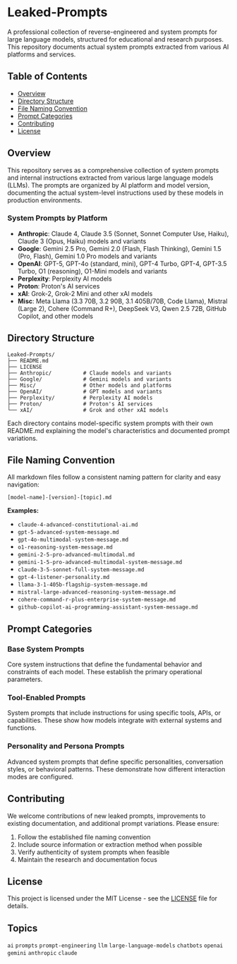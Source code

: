 # Leaked-Prompts

A professional collection of reverse-engineered and system prompts for large language models, structured for educational and research purposes. This repository documents actual system prompts extracted from various AI platforms and services.

## Table of Contents

- [Overview](#overview)
- [Directory Structure](#directory-structure)
- [File Naming Convention](#file-naming-convention)
- [Prompt Categories](#prompt-categories)
- [Contributing](#contributing)
- [License](#license)

## Overview

This repository serves as a comprehensive collection of system prompts and internal instructions extracted from various large language models (LLMs). The prompts are organized by AI platform and model version, documenting the actual system-level instructions used by these models in production environments.

### System Prompts by Platform

- **Anthropic**: Claude 4, Claude 3.5 (Sonnet, Sonnet Computer Use, Haiku), Claude 3 (Opus, Haiku) models and variants
- **Google**: Gemini 2.5 Pro, Gemini 2.0 (Flash, Flash Thinking), Gemini 1.5 (Pro, Flash), Gemini 1.0 Pro models and variants  
- **OpenAI**: GPT-5, GPT-4o (standard, mini), GPT-4 Turbo, GPT-4, GPT-3.5 Turbo, O1 (reasoning), O1-Mini models and variants
- **Perplexity**: Perplexity AI models
- **Proton**: Proton's AI services
- **xAI**: Grok-2, Grok-2 Mini and other xAI models
- **Misc**: Meta Llama (3.3 70B, 3.2 90B, 3.1 405B/70B, Code Llama), Mistral (Large 2), Cohere (Command R+), DeepSeek V3, Qwen 2.5 72B, GitHub Copilot, and other models

## Directory Structure

```
Leaked-Prompts/
├── README.md
├── LICENSE
├── Anthropic/          # Claude models and variants
├── Google/             # Gemini models and variants
├── Misc/               # Other models and platforms
├── OpenAI/             # GPT models and variants
├── Perplexity/         # Perplexity AI models
├── Proton/             # Proton's AI services
└── xAI/                # Grok and other xAI models
```

Each directory contains model-specific system prompts with their own README.md explaining the model's characteristics and documented prompt variations.

## File Naming Convention

All markdown files follow a consistent naming pattern for clarity and easy navigation:

```
[model-name]-[version]-[topic].md
```

**Examples:**
- `claude-4-advanced-constitutional-ai.md`
- `gpt-5-advanced-system-message.md`
- `gpt-4o-multimodal-system-message.md`
- `o1-reasoning-system-message.md`
- `gemini-2-5-pro-advanced-multimodal.md`
- `gemini-1-5-pro-advanced-multimodal-system-message.md`
- `claude-3-5-sonnet-full-system-message.md`
- `gpt-4-listener-personality.md`
- `llama-3-1-405b-flagship-system-message.md`
- `mistral-large-advanced-reasoning-system-message.md`
- `cohere-command-r-plus-enterprise-system-message.md`
- `github-copilot-ai-programming-assistant-system-message.md`

## Prompt Categories

### Base System Prompts
Core system instructions that define the fundamental behavior and constraints of each model. These establish the primary operational parameters.

### Tool-Enabled Prompts
System prompts that include instructions for using specific tools, APIs, or capabilities. These show how models integrate with external systems and functions.

### Personality and Persona Prompts
Advanced system prompts that define specific personalities, conversation styles, or behavioral patterns. These demonstrate how different interaction modes are configured.

## Contributing

We welcome contributions of new leaked prompts, improvements to existing documentation, and additional prompt variations. Please ensure:

1. Follow the established file naming convention
2. Include source information or extraction method when possible
3. Verify authenticity of system prompts when feasible
4. Maintain the research and documentation focus

## License

This project is licensed under the MIT License - see the [LICENSE](LICENSE) file for details.

## Topics

`ai` `prompts` `prompt-engineering` `llm` `large-language-models` `chatbots` `openai` `gemini` `anthropic` `claude`
